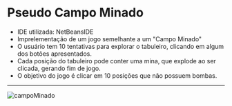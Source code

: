 # Pseudo Campo Minado

- IDE utilizada: NetBeansIDE
- Imprelementação de um jogo semelhante a um "Campo Minado"
- O usuário tem 10 tentativas para explorar o tabuleiro, clicando em algum dos botões apresentados.
- Cada posição do tabuleiro pode conter uma mina, que explode ao ser clicada, gerando fim de jogo.
- O objetivo  do jogo é clicar em 10 posições que não possuem bombas.
---
  ![campoMinado](https://user-images.githubusercontent.com/111985618/208168791-65a9fdfa-0011-4b0b-9f22-f72b12bb1e22.png)
